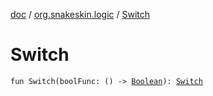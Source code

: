 [doc](../index.md) / [org.snakeskin.logic](index.md) / [Switch](./-switch.md)

# Switch

`fun Switch(boolFunc: () -> `[`Boolean`](https://kotlinlang.org/api/latest/jvm/stdlib/kotlin/-boolean/index.html)`): `[`Switch`](-switch/index.md)